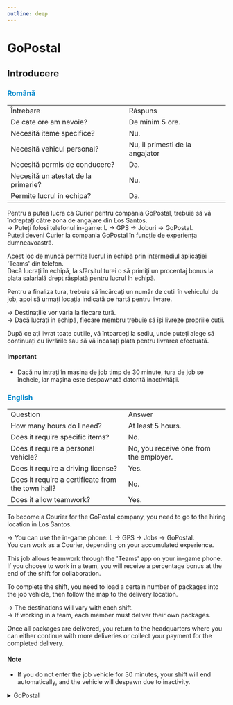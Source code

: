 ```yaml
---
outline: deep
---
```


# GoPostal

 ## Introducere

### <span style="color: #0088CC">Română</span>

<table>
    <tr>
        <td>Întrebare</td>
        <td>Răspuns</td>
    </tr>
    <tr>
        <td>De cate ore am nevoie?</td>
        <td>De minim 5 ore.</td>
    </tr>
    <tr>
        <td>Necesită iteme specifice?</td>
        <td>Nu.</td>
    </tr>
    <tr>
        <td>Necesită vehicul personal?</td>
        <td>Nu, il primesti de la angajator</td>
    </tr>
    <tr>
        <td>Necesită permis de conducere?</td>
        <td>Da.</td>
    </tr>
    <tr>
        <td>Necesită un atestat de la primarie?</td>
        <td>Nu.</td>
    </tr>
    <tr>
        <td>Permite lucrul in echipa?</td>
        <td>Da.</td>
    </tr>
</table>

Pentru a putea lucra ca <span class="button-p-job">Curier</span> pentru compania GoPostal, trebuie să vă îndreptați către zona de angajare din Los Santos.
<br>-> Puteți folosi telefonul in-game:<span class="button-p-job"> L -> GPS -> Joburi -> GoPostal</span>.
<br>Puteți deveni <span class="button-p-job">Curier</span> la compania <span class="button-p-job">GoPostal</span> în funcție de experiența dumneavoastră.

Acest loc de muncă permite lucrul în echipă prin intermediul aplicației <span class="button-p-job">'Teams'</span> din telefon.
<br>Dacă lucrați în echipă, la sfârșitul turei o să primiți un procentaj <span class="button-p-job">bonus</span> la plata salarială drept răsplată pentru lucrul în echipă.

Pentru a finaliza tura, trebuie să încărcați un număr de cutii în vehiculul de job, apoi să urmați locația indicată pe hartă pentru livrare.

-> Destinațiile vor varia la fiecare tură.
<br>-> Dacă lucrați în echipă, fiecare membru trebuie să își livreze propriile cutii.

După ce ați livrat toate cutiile, vă întoarceți la sediu, unde puteți alege să continuați cu livrările sau să vă încasați plata pentru livrarea efectuată.

#### <span class="button-p-job"><b>Important</b></span>

- Dacă nu intrați în mașina de job timp de <span class="button-r-job">30 minute</span>, tura de job se încheie, iar mașina este despawnată datorită inactivității.

### <span style="color: #0088CC">English</span>
<table>
    <tr>
        <td>Question</td>
        <td>Answer</td>
    </tr>
    <tr>
        <td>How many hours do I need?</td>
        <td>At least 5 hours.</td>
    </tr>
    <tr>
        <td>Does it require specific items?</td>
        <td>No.</td>
    </tr>
    <tr>
        <td>Does it require a personal vehicle?</td>
        <td>No, you receive one from the employer.</td>
    </tr>
    <tr>
        <td>Does it require a driving license?</td>
        <td>Yes.</td>
    </tr>
    <tr>
        <td>Does it require a certificate from the town hall?</td>
        <td>No.</td>
    </tr>
    <tr>
        <td>Does it allow teamwork?</td>
        <td>Yes.</td>
    </tr>
</table>


To become a <span class="button-p-job">Courier</span> for the <span class="button-p-job">GoPostal</span> company, you need to go to the hiring location in Los Santos.

-> You can use the in-game phone: <span class="button-p-job">L -> GPS -> Jobs -> GoPostal</span>.
<br>You can work as a Courier, depending on your accumulated experience.

This job allows teamwork through the '<span class="button-p-job">Teams</span>' app on your in-game phone.
If you choose to work in a team, you will receive a percentage <span class="button-p-job">bonus</span> at the end of the shift for collaboration.

To complete the shift, you need to load a certain number of packages into the job vehicle, then follow the map to the delivery location.

-> The destinations will vary with each shift.
<br>-> If working in a team, each member must deliver their own packages.

Once all packages are delivered, you return to the headquarters where you can either continue with more deliveries or collect your payment for the completed delivery.

#### <span class="button-p-job">Note</span>

- If you do not enter the job vehicle for <span class="button-r-job">30 minutes</span>, your shift will end automatically, and the vehicle will despawn due to inactivity.

<details>
  <summary>GoPostal</summary>
  <img src="https://v.b-zone.ro/images/wiki/go-postal.png" alt="GoPostal">
</details>